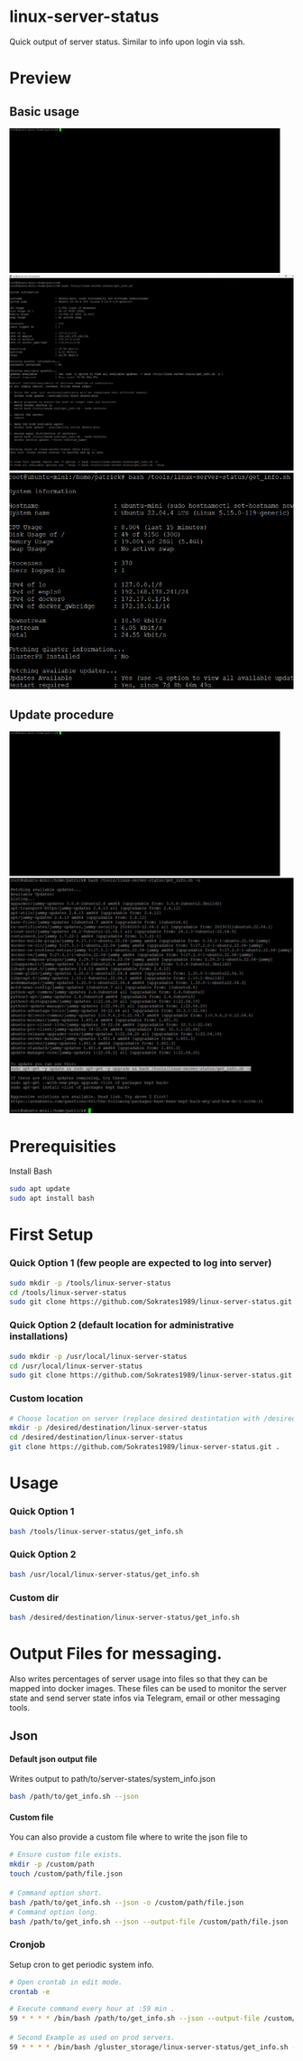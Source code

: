 # linux-server-status
Quick output of server status. Similar to info upon login via ssh.

# Preview

## Basic usage
![Basic usage Gif](demo-media/gif/basic_usage_procedure.gif) ![Basic usage](demo-media/screenshots/basic_usage.png) ![Basic usage Zoomed](demo-media/screenshots/basic_usage_zoomed.png) 

## Update procedure
![Update procedure Gif](demo-media/gif/update_procedure.gif) ![Update usage](demo-media/screenshots/update_usage.png)

# Prerequisities
Install Bash

```bash
sudo apt update
sudo apt install bash
```


# First Setup

### Quick Option 1 (few people are expected to log into server)
```bash
sudo mkdir -p /tools/linux-server-status
cd /tools/linux-server-status
sudo git clone https://github.com/Sokrates1989/linux-server-status.git .
```

### Quick Option 2 (default location for administrative installations)
```bash
sudo mkdir -p /usr/local/linux-server-status
cd /usr/local/linux-server-status
sudo git clone https://github.com/Sokrates1989/linux-server-status.git .
```

### Custom location
```bash
# Choose location on server (replace desired destintation with /desired/destination).
mkdir -p /desired/destination/linux-server-status
cd /desired/destination/linux-server-status
git clone https://github.com/Sokrates1989/linux-server-status.git .
```


# Usage

### Quick Option 1
```bash
bash /tools/linux-server-status/get_info.sh
```
### Quick Option 2
```bash
bash /usr/local/linux-server-status/get_info.sh
```
### Custom dir 
```bash
bash /desired/destination/linux-server-status/get_info.sh
```

# Output Files for messaging.
Also writes percentages of server usage into files so that they can be mapped into docker images. These files can be used to monitor the server state and send server state infos via Telegram, email or other messaging tools.

## Json

#### Default json output file
Writes output to path/to/server-states/system_info.json
```bash
bash /path/to/get_info.sh --json
```

#### Custom file
You can also provide a custom file where to write the json file to
```bash
# Ensure custom file exists.
mkdir -p /custom/path
touch /custom/path/file.json

# Command option short.
bash /path/to/get_info.sh --json -o /custom/path/file.json
# Command option long.
bash /path/to/get_info.sh --json --output-file /custom/path/file.json
```


### Cronjob
Setup cron to get periodic system info.

```bash
# Open crontab in edit mode.
crontab -e
```

```bash
# Execute command every hour at :59 min .
59 * * * * /bin/bash /path/to/get_info.sh --json --output-file /custom/path/file.json

# Second Example as used on prod servers.
59 * * * * /bin/bash /gluster_storage/linux-server-status/get_info.sh --json --output-file /serverInfo/system_info.json
```



